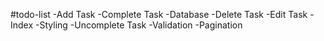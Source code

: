 #todo-list
-Add Task
-Complete Task
-Database
-Delete Task
-Edit Task
-Index
-Styling
-Uncomplete Task
-Validation
-Pagination
